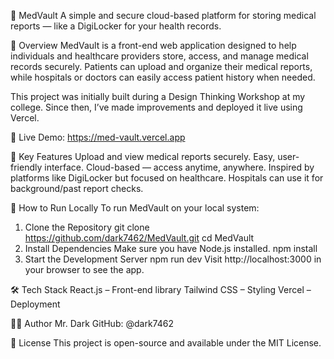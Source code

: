 🏥 MedVault
A simple and secure cloud-based platform for storing medical reports — like a DigiLocker for your health records.

📌 Overview
MedVault is a front-end web application designed to help individuals and healthcare providers store, access, and manage medical records securely. Patients can upload and organize their medical reports, while hospitals or doctors can easily access patient history when needed.

This project was initially built during a Design Thinking Workshop at my college. Since then, I’ve made improvements and deployed it live using Vercel.

🔗 Live Demo: https://med-vault.vercel.app

🧠 Key Features
Upload and view medical reports securely.
Easy, user-friendly interface.
Cloud-based — access anytime, anywhere.
Inspired by platforms like DigiLocker but focused on healthcare.
Hospitals can use it for background/past report checks.

🚀 How to Run Locally
To run MedVault on your local system:

1. Clone the Repository
  git clone https://github.com/dark7462/MedVault.git
  cd MedVault
2. Install Dependencies
Make sure you have Node.js installed.
  npm install
3. Start the Development Server
  npm run dev
  Visit http://localhost:3000 in your browser to see the app.

🛠️ Tech Stack
React.js – Front-end library
Tailwind CSS – Styling
Vercel – Deployment

🧑‍💻 Author
Mr. Dark
GitHub: @dark7462

📄 License
This project is open-source and available under the MIT License.
